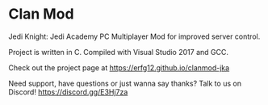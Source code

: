 Clan Mod
=========

Jedi Knight: Jedi Academy PC Multiplayer Mod for improved server control.

Project is written in C. Compiled with Visual Studio 2017 and GCC.

Check out the project page at https://erfg12.github.io/clanmod-jka

Need support, have questions or just wanna say thanks? Talk to us on Discord! https://discord.gg/E3Hj7za

